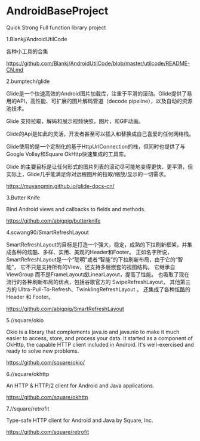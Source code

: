 # AndroidBaseProject
Quick Strong Full  function library project





1.Blankj/AndroidUtilCode

各种小工具的合集

https://github.com/Blankj/AndroidUtilCode/blob/master/utilcode/README-CN.md


2.bumptech/glide

Glide是一个快速高效的Android图片加载库，注重于平滑的滚动。Glide提供了易用的API，高性能、可扩展的图片解码管道（decode pipeline），以及自动的资源池技术。

Glide 支持拉取，解码和展示视频快照，图片，和GIF动画。

Glide的Api是如此的灵活，开发者甚至可以插入和替换成自己喜爱的任何网络栈。

Glide使用的是一个定制化的基于HttpUrlConnection的栈，但同时也提供了与Google Volley和Square OkHttp快速集成的工具库。

Glide 的主要目标是让任何形式的图片列表的滚动尽可能地变得更快、更平滑，但实际上，Glide几乎能满足你对远程图片的拉取/缩放/显示的一切需求。

https://muyangmin.github.io/glide-docs-cn/


3.Butter Knife

  Bind Android views and callbacks to fields and methods.

  https://github.com/abigpig/butterknife

4.scwang90/SmartRefreshLayout

  SmartRefreshLayout的目标是打造一个强大，稳定，成熟的下拉刷新框架，并集成各种的炫酷、多样、实用、美观的Header和Footer。
  正如名字所说，SmartRefreshLayout是一个“聪明”或者“智能”的下拉刷新布局，由于它的“智能”，
  它不只是支持所有的View，还支持多层嵌套的视图结构。 它继承自ViewGroup 而不是FrameLayout或LinearLayout，提高了性能。
  也吸取了现在流行的各种刷新布局的优点，包括谷歌官方的 SwipeRefreshLayout，
  其他第三方的 Ultra-Pull-To-Refresh、TwinklingRefreshLayout 。
  还集成了各种炫酷的 Header 和 Footer。

  https://github.com/abigpig/SmartRefreshLayout
  
  
 5.//square/okio
   
   Okio is a library that complements java.io and java.nio to make it much easier to access, store, and process your data. 
   It started as a component of OkHttp, the capable HTTP client included in Android. 
   It's well-exercised and ready to solve new problems.
   
   https://github.com/square/okio/
   
 6.//square/okhttp
 
   An HTTP & HTTP/2 client for Android and Java applications.
   
   https://github.com/square/okhttp
   
 7.//square/retrofit
 
   Type-safe HTTP client for Android and Java by Square, Inc.
   
   https://github.com/square/retrofit
